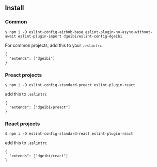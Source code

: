 ## Install

### Common

```
$ npm i -D eslint-config-airbnb-base eslint-plugin-no-async-without-await eslint-plugin-import dgeibi/eslint-config-dgeibi
```

For common projects, add this to your `.eslintrc`

```
{
  "extends": ["dgeibi"]
}
```

### Preact projects

```
$ npm i -D eslint-config-standard-preact eslint-plugin-react
```

add this to `.eslintrc`

```
{
  "extends": ["dgeibi/preact"]
}
```

### React projects

```
$ npm i -D eslint-config-standard-react eslint-plugin-react
```

add this to `.eslintrc`

```
{
  "extends": ["dgeibi/react"]
}
```
